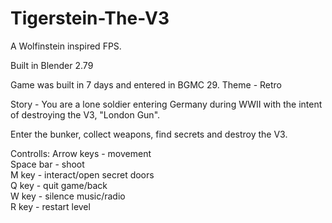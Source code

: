 # Tigerstein-The-V3
A Wolfinstein inspired FPS.

Built in Blender 2.79

Game was built in 7 days and entered in BGMC 29. Theme - Retro

Story - You are a lone soldier entering Germany during WWII with the intent of destroying the V3, "London Gun".

Enter the bunker, collect weapons, find secrets and destroy the V3.

Controlls:
Arrow keys - movement\
Space bar  - shoot\
M key      - interact/open secret doors\
Q key      - quit game/back\
W key      - silence music/radio\
R key      - restart level
